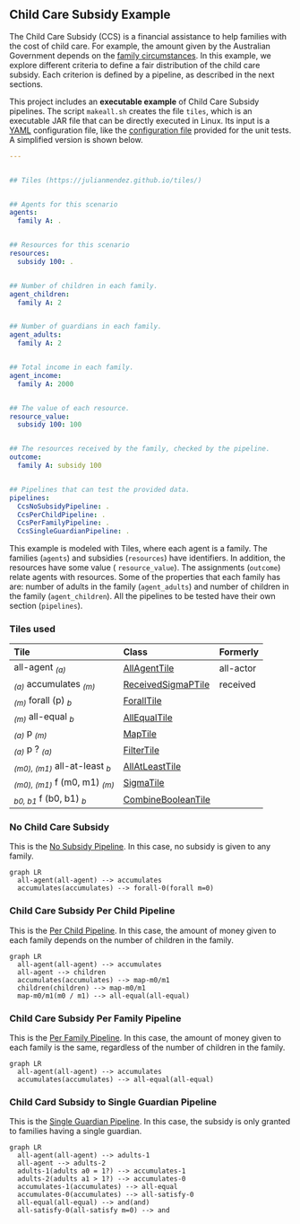 <head>
  <script src="https://cdnjs.cloudflare.com/ajax/libs/mermaid/9.4.3/mermaid.min.js"> </script>
</head>


## Child Care Subsidy Example

The Child Care Subsidy (CCS) is a financial assistance to help families with the cost of
child care. For example, the amount given by the Australian Government depends on the
[family circumstances][australian-conditions]. In this example, we explore different
criteria to define a fair distribution of the child care subsidy. Each criterion is defined
by a pipeline, as described in the next sections.

This project includes an **executable example** of Child Care Subsidy pipelines. The script
`makeall.sh` creates the file `tiles`, which is an executable JAR file that can be directly
executed in Linux. Its input is a [YAML][yaml] configuration file, like the
[configuration file][test-yaml-conf] provided for the unit tests. A simplified version is
shown below.

```yaml
---


## Tiles (https://julianmendez.github.io/tiles/)


## Agents for this scenario
agents:
  family A: .


## Resources for this scenario
resources:
  subsidy 100: .


## Number of children in each family.
agent_children:
  family A: 2


## Number of guardians in each family.
agent_adults:
  family A: 2


## Total income in each family.
agent_income:
  family A: 2000


## The value of each resource.
resource_value:
  subsidy 100: 100


## The resources received by the family, checked by the pipeline.
outcome:
  family A: subsidy 100


## Pipelines that can test the provided data.
pipelines:
  CcsNoSubsidyPipeline: .
  CcsPerChildPipeline: .
  CcsPerFamilyPipeline: .
  CcsSingleGuardianPipeline: .
```

This example is modeled with Tiles, where each agent is a family. The families (`agents`)
and subsidies (`resources`) have identifiers. In addition, the resources have some value (
`resource_value`). The assignments (`outcome`) relate agents with resources. Some of the
properties that each family has are: number of adults in the family (`agent_adults`) and
number of children in the family (`agent_children`). All the pipelines to be tested have
their own section (`pipelines`).


### Tiles used

| Tile                                                | Class                                    | Formerly  |
|:----------------------------------------------------|:-----------------------------------------|:----------|
| all-agent <sub>*(a)*</sub>                          | [AllAgentTile][AllAgentTile]             | all-actor |
| <sub>*(a)*</sub> accumulates <sub>*(m)*</sub>       | [ReceivedSigmaPTile][ReceivedSigmaPTile] | received  |
| <sub>*(m)*</sub> forall (p) <sub>*b*</sub>          | [ForallTile][ForallTile]                 |           |
| <sub>*(m)*</sub> all-equal <sub>*b*</sub>           | [AllEqualTile][AllEqualTile]             |           |
| <sub>*(a)*</sub> p <sub>*(m)*</sub>                 | [MapTile][MapTile]                       |           |
| <sub>*(a)*</sub> p ? <sub>*(a)*</sub>               | [FilterTile][FilterTile]                 |           |
| <sub>*(m0), (m1)*</sub> all-at-least <sub>*b*</sub> | [AllAtLeastTile][AllAtLeastTile]         |           |
| <sub>*(m0), (m1)*</sub> f (m0, m1) <sub>*(m)*</sub> | [SigmaTile][SigmaTile]                   |           |
| <sub>*b0, b1*</sub> f (b0, b1) <sub>*b*</sub>       | [CombineBooleanTile][CombineBooleanTile] |           |


### No Child Care Subsidy

This is the [No Subsidy Pipeline][CcsNoSubsidyPipeline]. In this case, no subsidy is given to any family.

```mermaid
graph LR
  all-agent(all-agent) --> accumulates
  accumulates(accumulates) --> forall-0(forall m=0)
```


### Child Care Subsidy Per Child Pipeline

This is the [Per Child Pipeline][CcsPerChildPipeline]. In this case, the amount of money
given to each family depends on the number of children in the family.

```mermaid
graph LR
  all-agent(all-agent) --> accumulates
  all-agent --> children
  accumulates(accumulates) --> map-m0/m1
  children(children) --> map-m0/m1
  map-m0/m1(m0 / m1) --> all-equal(all-equal)
```


### Child Care Subsidy Per Family Pipeline

This is the [Per Family Pipeline][CcsPerFamilyPipeline]. In this case, the amount of money
given to each family is the same, regardless of the number of children in the family.

```mermaid
graph LR
  all-agent(all-agent) --> accumulates
  accumulates(accumulates) --> all-equal(all-equal)
```


### Child Card Subsidy to Single Guardian Pipeline

This is the [Single Guardian Pipeline][CcsSingleGuardianPipeline]. In this case, the subsidy
is only granted to families having a single guardian.

```mermaid
graph LR
  all-agent(all-agent) --> adults-1
  all-agent --> adults-2
  adults-1(adults a0 = 1?) --> accumulates-1
  adults-2(adults a1 > 1?) --> accumulates-0
  accumulates-1(accumulates) --> all-equal
  accumulates-0(accumulates) --> all-satisfy-0
  all-equal(all-equal) --> and(and)
  all-satisfy-0(all-satisfy m=0) --> and
```

[yaml]: https://yaml.org

[AllAgentTile]: https://github.com/julianmendez/tiles/blob/master/core/src/main/scala/soda/tiles/fairness/tile/constant/AllAgentTile.soda

[ReceivedSigmaPTile]: https://github.com/julianmendez/tiles/blob/master/core/src/main/scala/soda/tiles/fairness/tile/composite/ReceivedSigmaPTile.soda

[ForallTile]: https://github.com/julianmendez/tiles/blob/master/core/src/main/scala/soda/tiles/fairness/tile/composite/ForallTile.soda

[AllEqualTile]: https://github.com/julianmendez/tiles/blob/master/core/src/main/scala/soda/tiles/fairness/tile/composite/AllEqualTile.soda

[MapTile]: https://github.com/julianmendez/tiles/blob/master/core/src/main/scala/soda/tiles/fairness/tile/primitive/MapTile.soda

[FilterTile]: https://github.com/julianmendez/tiles/blob/master/core/src/main/scala/soda/tiles/fairness/tile/primitive/FilterTile.soda

[AllAtLeastTile]: https://github.com/julianmendez/tiles/blob/master/core/src/main/scala/soda/tiles/fairness/tile/composite/AllAtLeastTile.soda

[SigmaTile]: https://github.com/julianmendez/tiles/blob/master/core/src/main/scala/soda/tiles/fairness/tile/derived/map/SigmaTile.soda

[CombineBooleanTile]: https://github.com/julianmendez/tiles/blob/master/core/src/main/scala/soda/tiles/fairness/tile/derived/apply/CombineBooleanTile.soda

[CcsSingleGuardianPipeline]: https://github.com/julianmendez/tiles/blob/master/examples/src/main/scala/soda/tiles/fairness/example/childcaresubsidy/CcsSingleGuardianPipeline.soda

[CcsNoSubsidyPipeline]: https://github.com/julianmendez/tiles/blob/master/examples/src/main/scala/soda/tiles/fairness/example/childcaresubsidy/CcsNoSubsidyPipeline.soda

[CcsPerChildPipeline]: https://github.com/julianmendez/tiles/blob/master/examples/src/main/scala/soda/tiles/fairness/example/childcaresubsidy/CcsPerChildPipeline.soda

[CcsPerFamilyPipeline]: https://github.com/julianmendez/tiles/blob/master/examples/src/main/scala/soda/tiles/fairness/example/childcaresubsidy/CcsPerFamilyPipeline.soda

[test-yaml-conf]: https://github.com/julianmendez/tiles/blob/master/examples/src/test/resources/example/example0.yaml

[australian-conditions]: https://www.servicesaustralia.gov.au/how-much-child-care-subsidy-you-can-get?context=41186

<script>
  window.mermaid.init(undefined, document.querySelectorAll('.language-mermaid'));
</script>


